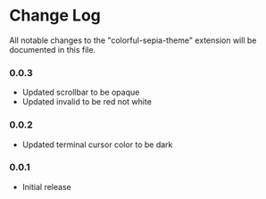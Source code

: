 # Change Log

All notable changes to the "colorful-sepia-theme" extension will be documented in this file.

### 0.0.3
- Updated scrollbar to be opaque
- Updated invalid to be red not white

### 0.0.2
- Updated terminal cursor color to be dark

### 0.0.1
- Initial release
